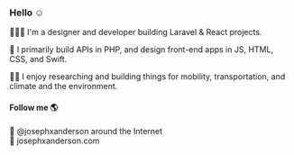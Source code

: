 ### Hello ☺️

👨🏽‍🔬 I'm a designer and developer building Laravel & React projects.

🌟 I primarily build APIs in PHP, and design front-end apps in JS, HTML, CSS, and Swift.

✌🏽 I enjoy researching and building things for mobility, transportation, and climate and the environment.

#### Follow me 🌎
📱 @josephxanderson around the Internet<br>
🔗 josephxanderson.com<br>